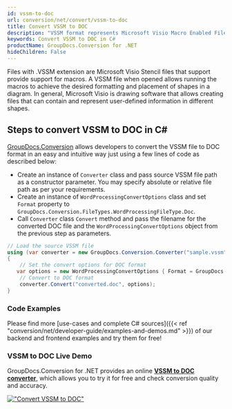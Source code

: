 ```yaml
---
id: vssm-to-doc
url: conversion/net/convert/vssm-to-doc
title: Convert VSSM to DOC
description: "VSSM format represents Microsoft Visio Macro Enabled File Format with .vssm extension. Learn how to convert VSSM to DOC file programmatically in C# language using GroupDocs.Conversion for .NET library."
keywords: Convert VSSM to DOC in C#
productName: GroupDocs.Conversion for .NET
hideChildren: False
---
```


Files with .VSSM extension are Microsoft Visio Stencil files that support provide support for macros. A VSSM file when opened allows running the macros to achieve the desired formatting and placement of shapes in a diagram. In general, Microsoft Visio is drawing software that allows creating files that can contain and represent user-defined information in different shapes.

## Steps to convert VSSM to DOC in C#

[GroupDocs.Conversion](https://products.groupdocs.com/conversion/net) allows developers to convert the VSSM file to DOC format in an easy and intuitive way just using a few lines of code as described below:

* Create an instance of `Converter` class and pass source VSSM file path as a constructor parameter. You may specify absolute or relative file path as per your requirements. 
* Create an instance of `WordProcessingConvertOptions` class and set `Format` property to `GroupDocs.Conversion.FileTypes.WordProcessingFileType.Doc`.
* Call `Converter` class `Convert` method and pass the filename for the converted DOC file and the `WordProcessingConvertOptions` object from the previous step as parameters.

```csharp
// Load the source VSSM file
using (var converter = new GroupDocs.Conversion.Converter("sample.vssm"))
{
    // Set the convert options for DOC format
   var options = new WordProcessingConvertOptions { Format = GroupDocs.Conversion.FileTypes.WordProcessingFileType.Doc };
    // Convert to DOC format
    converter.Convert("converted.doc", options);
}
```

### Code Examples

Please find more [use-cases and complete C# sources]({{< ref "conversion/net/developer-guide/examples-and-demos.md" >}}) of our backend and frontend examples and try them for free!

### VSSM to DOC Live Demo

GroupDocs.Conversion for .NET provides an online [**VSSM to DOC converter**](https://products.groupdocs.app/conversion/vssm-to-doc), which allows you to try it for free and check conversion quality and accuracy.

[!["Convert VSSM to DOC"](conversion/net/images/convert-to-doc/convert-vssm-to-doc.png)](https://products.groupdocs.app/conversion/vssm-to-doc)